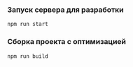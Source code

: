 ### Запуск сервера для разработки
```shell
npm run start
```

### Сборка проекта с оптимизацией
```shell
npm run build
```
